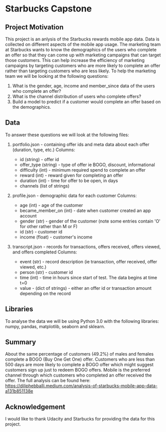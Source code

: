 # Starbucks Capstone

## Project Motivation

This project is an anlysis of the Starbucks rewards mobile app data. Data is collected on different aspects of the mobile app usage. The marketing team at Starbucks wants to know the demographics of the users who complete an offer so that they can come up with marketing campaigns that can target those customers. This can help increase the efficiency of marketing campaigns by targeting customers who are more likely to complete an offer rather than targeting customers who are less likely. To help the marketing team we will be looking at the following questions:

1) What is the gender, age, income and member_since data of the users who complete an offer?
2) What is the channel distribution of users who complete offers?
3) Build a model to predict if a customer would complete an offer based on the demographics.

## Data

To answer these questions we will look at the following files:

1) portfolio.json - containing offer ids and meta data about each offer (duration, type, etc.)
   Columns:
   - id (string) - offer id
   - offer_type (string) - type of offer ie BOGO, discount, informational
   - difficulty (int) - minimum required spend to complete an offer
   - reward (int) - reward given for completing an offer
   - duration (int) - time for offer to be open, in days
   - channels (list of strings)
   
2) profile.json - demographic data for each customer
   Columns:
   - age (int) - age of the customer
   - became_member_on (int) - date when customer created an app account
   - gender (str) - gender of the customer (note some entries contain 'O' for other rather than M or F)
   - id (str) - customer id
   - income (float) - customer's income
   
3) transcript.json - records for transactions, offers received, offers viewed, and offers completed
   Columns:
   - event (str) - record description (ie transaction, offer received, offer viewed, etc.)
   - person (str) - customer id
   - time (int) - time in hours since start of test. The data begins at time t=0
   - value - (dict of strings) - either an offer id or transaction amount depending on the record
   
## Libraries

To analyse the data we will be using Python 3.0 with the following libraries: numpy, pandas, matplotlib, seaborn and sklearn.

## Summary

About the same percentage of customers (49.2%) of males and females complete a BOGO (Buy One Get One) offer.
Customers who are less than 500 days are more likely to complete a BOGO offer which might suggest customers sign up just to redeem BOGO offers.
Mobile is the preferred channel through which customers who completed an offer received the offer.
The full analysis can be found here: https://diliphebballi.medium.com/analysis-of-starbucks-mobile-app-data-a131b851138e

## Acknowledgement

I would like to thank Udacity and Starbucks for providing the data for this project.
